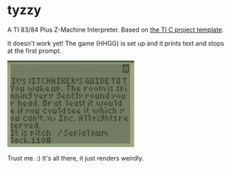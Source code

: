 # tyzzy

A TI 83/84 Plus Z-Machine Interpreter. Based on [the TI C project template](https://github.com/empathicqubit/ti8xp-c-template).

It doesn't work yet! The game (HHGG) is set up and it prints text and stops at the first prompt.

![Preview](./preview.png)

Trust me. :) It's all there, it just renders weirdly.
